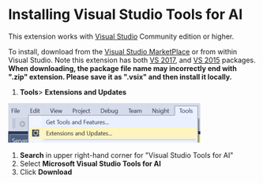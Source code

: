 # Installing Visual Studio Tools for AI

This extension works with [Visual Studio](https://docs.microsoft.com/en-us/visualstudio/) Community edition or higher. 

To install, download from the [Visual Studio MarketPlace](https://marketplace.visualstudio.com/vs) or from within Visual Studio.
Note this extension has both
[VS 2017](https://marketplace.visualstudio.com/items?itemName=ms-toolsai.vstoolsai-vs2017),
and [VS 2015](https://marketplace.visualstudio.com/items?itemName=ms-toolsai.vstoolsai-vs2015) packages.
**When downloading, the package file name may incorrectly end with ".zip" extension.
Please save it as ".vsix" and then install it locally.**

1. **Tools**> **Extensions and Updates** 

![extensions](media/installation/extensions.png)

1. **Search** in upper right-hand corner for "Visual Studio Tools for AI"
2. Select **Microsoft Visual Studio Tools for AI**
3. Click **Download**
